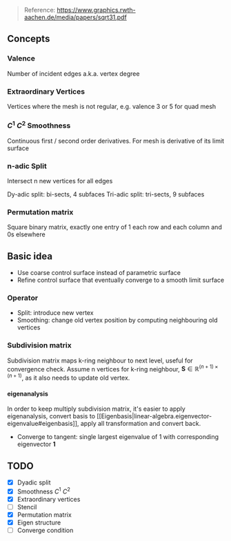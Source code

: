 > Reference: https://www.graphics.rwth-aachen.de/media/papers/sqrt31.pdf

## Concepts
### Valence
Number of incident edges a.k.a. vertex degree

### Extraordinary Vertices
Vertices where the mesh is not regular, e.g. valence 3 or 5 for quad mesh

###  $C^1$ $C^2$ Smoothness
Continuous first / second order derivatives. For mesh is derivative of its limit surface

### n-adic Split
Intersect n new vertices for all edges

Dy-adic split: bi-sects, 4 subfaces
Tri-adic split: tri-sects, 9 subfaces

### Permutation matrix
Square binary matrix, exactly one entry of 1 each row and each column and 0s elsewhere

## Basic idea
- Use coarse control surface instead of parametric surface
- Refine control surface that eventually converge to a smooth limit surface

### Operator
- Split: introduce new vertex
- Smoothing: change old vertex position by computing neighbouring old vertices

### Subdivision matrix
Subdivision matrix maps k-ring neighbour to next level, useful for convergence check. Assume n vertices for k-ring neighbour, $\bm{S} \in \mathbb{R}^{(n+1) \times (n+1)}$, as it also needs to update old vertex.

#### eigenanalysis
In order to keep multiply subdivision matrix, it's easier to apply eigenanalysis, convert basis to [[Eigenbasis|linear-algebra.eigenvector-eigenvalue#eigenbasis]], apply all transformation and convert back.

- Converge to tangent: single largest eigenvalue of 1 with corresponding eigenvector $\bm{1}$

## TODO
- [x] Dyadic split
- [x] Smoothness $C^1$ $C^2$
- [x] Extraordinary vertices
- [ ] Stencil
- [x] Permutation matrix
- [x] Eigen structure
- [ ] Converge condition
